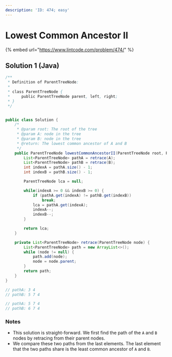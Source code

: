```yaml
---
description: 'ID: 474; easy'
---
```


# Lowest Common Ancestor II

{% embed url="https://www.lintcode.com/problem/474/" %}

## Solution 1 \(Java\)

```java
/**
 * Definition of ParentTreeNode:
 * 
 * class ParentTreeNode {
 *     public ParentTreeNode parent, left, right;
 * }
 */


public class Solution {
    /*
     * @param root: The root of the tree
     * @param A: node in the tree
     * @param B: node in the tree
     * @return: The lowest common ancestor of A and B
     */
    public ParentTreeNode lowestCommonAncestorII(ParentTreeNode root, ParentTreeNode A, ParentTreeNode B) {
        List<ParentTreeNode> pathA = retrace(A);
        List<ParentTreeNode> pathB = retrace(B);
        int indexA = pathA.size() - 1;
        int indexB = pathB.size() - 1;

        ParentTreeNode lca = null;

        while(indexA >= 0 && indexB >= 0) {
            if (pathA.get(indexA) != pathB.get(indexB))
                break;
            lca = pathA.get(indexA);
            indexA--;
            indexB--;
        }

        return lca;
    }

    private List<ParentTreeNode> retrace(ParentTreeNode node) {
        List<ParentTreeNode> path = new ArrayList<>();
        while (node != null) {
            path.add(node);
            node = node.parent;
        }
        return path;
    }
}

// pathA: 3 4
// pathB: 5 7 4

// pathA: 5 7 4
// pathB: 6 7 4
```

### Notes

* This solution is straight-forward. We first find the path of the `A` and `B` nodes by retracing from their parent nodes.
* We compare these two paths from the last elements. The last element that the two paths share is the least common ancestor of `A` and `B`.

